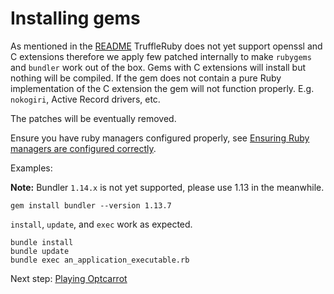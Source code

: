 # Installing gems

As mentioned in the [README](../../README.md) TruffleRuby does not yet
support openssl and C extensions therefore we apply few patched internally to 
make `rubygems` and `bundler` work out of the box. Gems with C extensions will
install but nothing will be compiled. If the gem does not contain a pure 
Ruby implementation of the C extension the gem will not function properly.
E.g. `nokogiri`, Active Record drivers, etc.

The patches will be eventually removed.

Ensure you have ruby managers configured properly, see 
[Ensuring Ruby managers are configured correctly](ruby-managers.md).

Examples:

**Note:** Bundler `1.14.x` is not yet supported, please use 1.13 in the meanwhile.

    gem install bundler --version 1.13.7

`install`, `update`, and `exec` work as expected.

    bundle install
    bundle update
    bundle exec an_application_executable.rb

Next step: [Playing Optcarrot](optcarrot.md)
